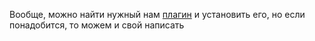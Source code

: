 Вообще, можно найти нужный нам [плагин](Плагины.md) и установить его, но если понадобится, то можем и свой написать